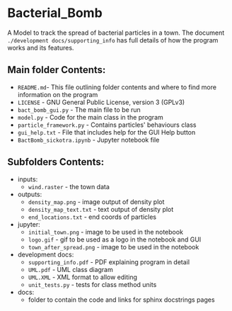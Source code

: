 # Bacterial_Bomb

A Model to track the spread of bacterial particles in a town.
The document `./development docs/supporting_info` has full details of how the program works
and its features. 

## Main folder Contents:
* `README.md`- This file outlining folder contents and where to find more information on the program
* `LICENSE` - GNU General Public License, version 3 (GPLv3)
* `bact_bomb_gui.py` - The main file to be run
* `model.py` - Code for the main class in the program
* `particle_framework.py` - Contains particles' behaviours class
* `gui_help.txt` - File that includes help for the GUI Help button
* `BactBomb_sickotra.ipynb` - Jupyter notebook file 

## Subfolders Contents:
* inputs:
	* `wind.raster` - the town data
* outputs:
	* `density_map.png` - image output of density plot
	* `density_map_text.txt` - text output of density plot
	* `end_locations.txt` - end coords of particles
* jupyter:
	* `initial_town.png` - image to be used in the notebook
	* `logo.gif` - gif to be used as a logo in the notebook and GUI
	* `town_after_spread.png` - image to be used in the notebook
* development docs:
	* `supporting_info.pdf` - PDF explaining program in detail 
	* `UML.pdf` - UML class diagram
	* `UML.XML` - XML format to allow editing 
	* `unit_tests.py` - tests for class method units
* docs:
	* folder to contain the code and links for sphinx docstrings pages 

